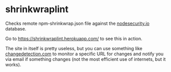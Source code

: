 # shrinkwraplint

Checks remote npm-shrinkwrap.json file against the [nodesecurity.io](https://nodesecurity.io/advisories) database.

Go to https://shrinkwraplint.herokuapp.com/ to see this in action.

The site in itself is pretty useless, but you can use something like [changedetection.com](http://www.changedetection.com/) to monitor a specific URL for changes and notify you via email if something changes (not the most efficient use of internets, but it works).
